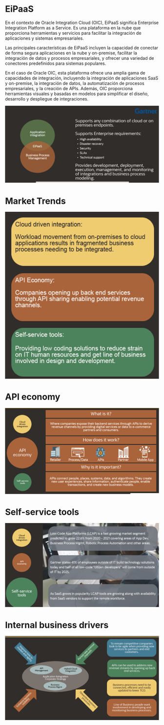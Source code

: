 # EiPaaS

En el contexto de Oracle Integration Cloud (OIC), EiPaaS significa Enterprise Integration Platform as a Service. Es una plataforma en la nube que proporciona herramientas y servicios para facilitar la integración de aplicaciones y sistemas empresariales. 

Las principales características de EiPaaS incluyen la capacidad de conectar de forma segura aplicaciones en la nube y on-premise, facilitar la integración de datos y procesos empresariales, y ofrecer una variedad de conectores predefinidos para sistemas populares.

En el caso de Oracle OIC, esta plataforma ofrece una amplia gama de capacidades de integración, incluyendo la integración de aplicaciones SaaS y on-premise, la integración de datos, la automatización de procesos empresariales, y la creación de APIs. Además, OIC proporciona herramientas visuales y basadas en modelos para simplificar el diseño, desarrollo y despliegue de integraciones.

![pic_1](./img/pic_1.png)

# Market Trends

![pic_2](./img/pic_2.png)

# API economy

![pic_3](./img/pic_3.png)

# Self-service tools

![pic_4](./img/pic_4.png)

# Internal business drivers

![pic_5](./img/pic_5.png)
